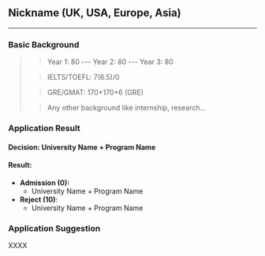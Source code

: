 ## Nickname (UK, USA, Europe, Asia)

***

### Basic Background

> > Year 1: 80 --- Year 2: 80 --- Year 3: 80
>
>> IELTS/TOEFL: 7(6.5)/0
>
>> GRE/GMAT: 170+170+6 (GRE)
>
>> Any other background like internship, research...

### Application Result

#### Decision: University Name + Program Name

#### Result:

* **Admission \(0\):**
    * University Name + Program Name
* **Reject \(10\)**:
    * University Name + Program Name

### Application Suggestion

XXXX